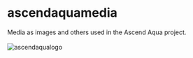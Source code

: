
 # ascendaquamedia
Media as images and others used in the Ascend Aqua project.
<br />
<br />
![ascendaqualogo](https://user-images.githubusercontent.com/91089388/204135941-87369eb4-ff7a-4a0e-a0ed-89e3e2fc9cf6.png)


